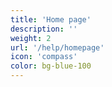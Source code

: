 ```yaml
---
title: 'Home page'
description: ''
weight: 2
url: '/help/homepage'
icon: 'compass'
color: bg-blue-100
---
```

